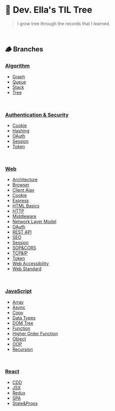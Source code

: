 <br/>

# 🌳 Dev. Ella's TIL Tree

> I grow tree through the records that I learned.

<br/>

## 🪵 Branches

### [Algorithm](/Algorithm/)

- [Graph](/Algorithm/Graph.md)
- [Queue](/Algorithm/Queue.md)
- [Stack](/Algorithm//Stack.md)
- [Tree](/Algorithm/Tree.md)

<br/>

### [Authentication & Security](/Auth/)

- [Cookie](/Auth/Cookie.md)
- [Hashing](/Auth/Hashing.md)
- [OAuth](/Auth/OAuth.md)
- [Session](/Auth/Session.md)
- [Token](/Auth/Token.md)

<br/>

### [Web](/Web/)

- [Architecture](/Web/Architecture.md)
- [Browser](/Web/Browser.md)
- [Client Ajax](/Web/Client%20Ajax.md)
- [Cookie](/Web/Cookie.md)
- [Express](/Web/Express.md)
- [HTML Basics](/Web/HTML%20Basics.md)
- [HTTP](/Web/HTTP.md)
- [Middleware](/Web/Middleware.md)
- [Network Layer Model](/Web/Network%20Layer%20Model.md)
- [OAuth](/Web/OAuth.md)
- [REST API](/Web/REST%20API.md)
- [SEO](/Web/SEO.md)
- [Session](/Web/Session.md)
- [SOP&CORS](/Web/SOP%26CORS.md)
- [TCP&IP](/Web/TCP%26IP.md)
- [Token](/Web/Token.md)
- [Web Accessibility](/Web/Web%20Accessibility.md)
- [Web Standard](/Web/Web%20Standard.md)

<br/>

### [JavaScript](JavaScript)

- [Array](/JavaScript/Array.md)
- [Async](/JavaScript/Async.md)
- [Copy](/JavaScript/Copy.md)
- [Data Types](JavaScript/DataTypes.md)
- [DOM Tree](JavaScript/DOM_Tree.md)
- [Function](JavaScript/Function.md)
- [Higher Order Function](JavaScript/HigherOrderFunction.md)
- [Object](JavaScript/Object.md)
- [OOP](/JavaScript/OOP.md)
- [Recursion](/JavaScript/Recursion.md)

<br/>

### [React](React)

- [CDD](/React/CDD.md)
- [JSX](/React/JSX.md)
- [Redux](/React/Redux.md)
- [SPA](React/SPA.md)
- [State&Props](React/State%26Props.md)
